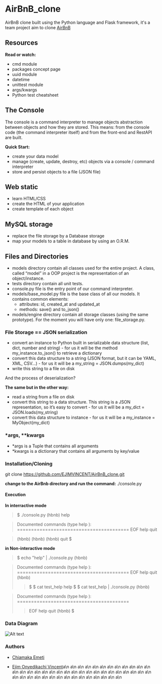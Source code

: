 # AirBnB_clone

AirBnB clone built using the Python language and Flask framework, it's a team project aim to clone [AirBnB](https://https://www.airbnb.com/)

## Resources

**Read or watch:**

* cmd module
* packages concept page
* uuid module
* datetime
* unittest module
* args/kwargs
* Python test cheatsheet

## The Console
The console is a command interpreter to manage objects abstraction between objects and how they are stored. This means: from the console code (the command interpreter itself) and from the front-end and RestAPI are built.

**Quick Start:**

- create your data model
- manage (create, update, destroy, etc) objects via a console / command interpreter
- store and persist objects to a file (JSON file)

## Web static

- learn HTML/CSS
- create the HTML of your application
- create template of each object

## MySQL storage

- replace the file storage by a Database storage
- map your models to a table in database by using an O.R.M.

## Files and Directories

- models directory contain all classes used for the entire project. A class, called “model” in a OOP project is the representation of an object/instance.
- tests directory contain all unit tests.
- console.py file is the entry point of our command interpreter.
- models/base_model.py file is the base class of all our models. It contains common elements:
    * attributes: id, created_at and updated_at
    * methods: save() and to_json()
- models/engine directory contain all storage classes (using the same prototype). For the moment you will have only one: file_storage.py.

### File Storage == JSON serialization
- convert an instance to Python built in serializable data structure (list, dict, number and string) - for us it will be the method my_instance.to_json() to retrieve a dictionary
- convert this data structure to a string (JSON format, but it can be YAML, XML, CSV…) - for us it will be a my_string = JSON.dumps(my_dict)
- write this string to a file on disk

And the process of deserialization?

**The same but in the other way:**

- read a string from a file on disk
- convert this string to a data structure. This string is a JSON representation, so it’s easy to convert - for us it will be a my_dict = JSON.loads(my_string)
- convert this data structure to instance - for us it will be a my_instance = MyObject(my_dict)

### *args, **kwargs
- *args is a Tuple that contains all arguments
- *kwargs is a dictionary that contains all arguments by key/value

### Installation/Cloning
git clone https://github.com/EJIMVINCENT/AirBnB_clone.git

**change to the AirBnb directory and run the command:**
./console.py

#### Execution

**In interractive mode**

> $ ./console.py
> (hbnb) help

> Documented commands (type help <topic>):
========================================
> EOF  help  quit

> (hbnb)
> (hbnb)
> (hbnb) quit
> $

**in Non-interactive mode**

> $ echo "help" | ./console.py
> (hbnb)

> Documented commands (type help <topic>):
========================================
> EOF  help  quit
>(hbnb)
>> $
> $ cat test_help
> help
> $
>> $ cat test_help | ./console.py
>  (hbnb)

> Documented commands (type help <topic>):
========================================
>> EOF  help  quit
> (hbnb)
> $

### Data Diagram
![Alt text](pc/pictures/ALX/diagram.jpg)

### Authors

* [Chiamaka Emeti](https://github.com/chiamablessing)

* [Ejim Onyedikachi Vincent](https://github.com/EJIMVINCENT)a\n
a\n
a\n
a\n
a\n
a\n
a\n
a\n
a\n
a\n
a\n
a\n
a\n
a\n
a\n
a\n
a\n
a\n
a\n
a\n
a\n
a\n
a\n
a\n
a\n
a\n
a\n
a\n
a\n
a\n
a\n
a\n
a\n
a\n
a\n
a\n
a\n
a\n
a\n
a\n
a\n
a\n
a\n
a\n
a\n
a\n
